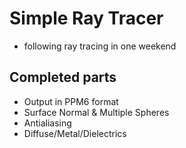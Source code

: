 # Simple Ray Tracer

* following ray tracing in one weekend

## Completed parts

* Output in PPM6 format
* Surface Normal & Multiple Spheres
* Antialiasing
* Diffuse/Metal/Dielectrics

